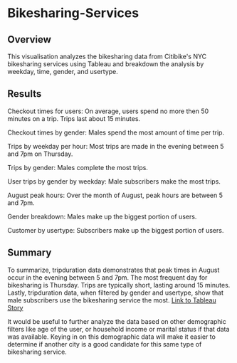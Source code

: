 # Bikesharing-Services
## Overview

This visualisation analyzes the bikesharing data from Citibike's NYC bikesharing services using Tableau and breakdown the analysis by weekday, time, gender, and usertype. 

## Results

Checkout times for users: On average, users spend no more then 50 minutes on a trip. Trips last about 15 minutes.

Checkout times by gender: Males spend the most amount of time per trip. 

Trips by weekday per hour: Most trips are made in the evening between 5 and 7pm on Thursday. 

Trips by gender: Males complete the most trips. 

User trips by gender by weekday: Male subscribers make the most trips.  

August peak hours: Over the month of August, peak hours are between 5 and 7pm. 

Gender breakdown: Males make up the biggest portion of users. 

Customer by usertype: Subscribers make up the biggest portion of users. 

## Summary 

To summarize, tripduration data demonstrates that peak times in August occur in the evening between 5 and 7pm. The most frequent day for bikesharing is Thursday. Trips are typically short, lasting around 15 minutes. Lastly, tripduration data, when filtered by gender and usertype, show that male subscribers use the bikesharing service the most. [Link to Tableau Story](https://public.tableau.com/app/profile/amairani.rosario/viz/Citibike-bikesharing/PeakTimesbyCustomerBreakdown?publish=yes)

It would be useful to further analyze the data based on other demographic filters like age of the user, or household income or marital status if that data was available. Keying in on this demographic data will make it easier to determine if another city is a good candidate for this same type of bikesharing service. 
